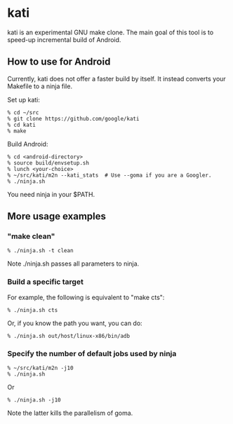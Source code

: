 kati
====

kati is an experimental GNU make clone.
The main goal of this tool is to speed-up incremental build of Android.

How to use for Android
----------------------

Currently, kati does not offer a faster build by itself. It instead converts
your Makefile to a ninja file.

Set up kati:

    % cd ~/src
    % git clone https://github.com/google/kati
    % cd kati
    % make

Build Android:

    % cd <android-directory>
    % source build/envsetup.sh
    % lunch <your-choice>
    % ~/src/kati/m2n --kati_stats  # Use --goma if you are a Googler.
    % ./ninja.sh

You need ninja in your $PATH.

More usage examples
-------------------

### "make clean"

    % ./ninja.sh -t clean

Note ./ninja.sh passes all parameters to ninja.

### Build a specific target

For example, the following is equivalent to "make cts":

    % ./ninja.sh cts

Or, if you know the path you want, you can do:

    % ./ninja.sh out/host/linux-x86/bin/adb

### Specify the number of default jobs used by ninja

    % ~/src/kati/m2n -j10
    % ./ninja.sh

Or

    % ./ninja.sh -j10

Note the latter kills the parallelism of goma.
